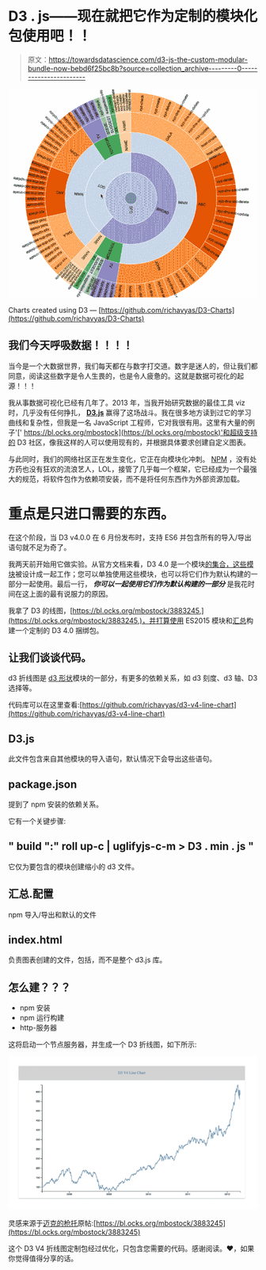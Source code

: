 # D3 . js——现在就把它作为定制的模块化包使用吧！！

> 原文：<https://towardsdatascience.com/d3-js-the-custom-modular-bundle-now-bebd6f25bc8b?source=collection_archive---------0----------------------->

![](img/ed838d0aa90bf72d1fc91b3fc2a1e351.png)

Charts created using D3 — [https://github.com/richavyas/D3-Charts](https://github.com/richavyas/D3-Charts)

## 我们今天呼吸数据！！！！

当今是一个大数据世界，我们每天都在与数字打交道。数字是迷人的，但让我们都同意，阅读这些数字是令人生畏的，也是令人疲惫的。这就是数据可视化的起源！！！

我从事数据可视化已经有几年了。2013 年，当我开始研究数据的最佳工具 viz 时，几乎没有任何挣扎， [**D3.js**](https://d3js.org/) 赢得了这场战斗。我在很多地方读到过它的学习曲线和复杂性，但我是一名 JavaScript 工程师，它对我很有用。这里有大量的例子'[' https://bl.ocks.org/mbostock](https://bl.ocks.org/mbostock)'和超级支持的 D3 社区，像我这样的人可以使用现有的，并根据具体要求创建自定义图表。

与此同时，我们的网络社区正在发生变化，它正在向模块化冲刺。 [NPM](https://www.npmjs.com/) ，没有处方药也没有狂欢的流浪艺人，LOL，接管了几乎每一个框架，它已经成为一个最强大的规范，将软件包作为依赖项安装，而不是将任何东西作为外部资源加载。

# 重点是**只进口**需要的东西。

在这个阶段，当 D3 v4.0.0 在 6 月份发布时，支持 ES6 并包含所有的导入/导出语句就不足为奇了。

我两天前开始用它做实验。从官方文档来看，D3 4.0 是一个模块[的集合，这些模块](https://github.com/d3)被设计成一起工作；您可以单独使用这些模块，也可以将它们作为默认构建的一部分一起使用。最后一行， ***你可以一起使用它们作为默认构建的一部分*** 是我花时间在这上面的最有说服力的原因。

我拿了 D3 的线图，[https://bl.ocks.org/mbostock/3883245,](https://bl.ocks.org/mbostock/3883245,)，并打算使用 ES2015 模块和[汇总](http://rollupjs.org/)构建一个定制的 D3 4.0 捆绑包。

## 让我们谈谈代码。

d3 折线图是 [d3 形状](https://github.com/d3/d3-shape)模块的一部分，有更多的依赖关系，如 d3 刻度、d3 轴、D3 选择等。

代码库可以在这里查看:[https://github.com/richavyas/d3-v4-line-chart](https://github.com/richavyas/d3-v4-line-chart)

## D3.js

此文件包含来自其他模块的导入语句，默认情况下会导出这些语句。

## package.json

提到了 npm 安装的依赖关系。

它有一个关键步骤:

## " build ":" roll up-c | uglifyjs-c-m > D3 . min . js "

它仅为要包含的模块创建缩小的 d3 文件。

## 汇总.配置

npm 导入/导出和默认的文件

## index.html

负责图表创建的文件，包括，而不是整个 d3.js 库。

## 怎么建？？？

*   npm 安装
*   npm 运行构建
*   http-服务器

这将启动一个节点服务器，并生成一个 D3 折线图，如下所示:

![](img/4e5f9976879af801faba0e6fb2197231.png)

灵感来源于[迈克的枪托](https://medium.com/@mbostock)原帖:[https://bl.ocks.org/mbostock/3883245](https://bl.ocks.org/mbostock/3883245)

这个 D3 V4 折线图定制包经过优化，只包含您需要的代码。感谢阅读。❤️，如果你觉得值得分享的话。